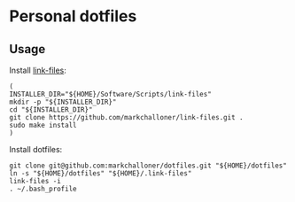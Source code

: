 # Personal dotfiles

## Usage

Install [link-files]:

```
(
INSTALLER_DIR="${HOME}/Software/Scripts/link-files"
mkdir -p "${INSTALLER_DIR}"
cd "${INSTALLER_DIR}"
git clone https://github.com/markchalloner/link-files.git .
sudo make install
)
```

Install dotfiles:

```
git clone git@github.com:markchalloner/dotfiles.git "${HOME}/dotfiles"
ln -s "${HOME}/dotfiles" "${HOME}/.link-files"
link-files -i
. ~/.bash_profile
```

[link-files]: https://github.com/markchalloner/link-files
